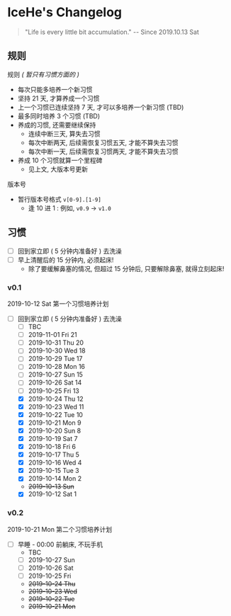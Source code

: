 # IceHe's Changelog

> "Life is every little bit accumulation." -- Since 2019.10.13 Sat

## 规则

规则 _( 暂只有习惯方面的 )_

- 每次只能多培养一个新习惯
- 坚持 21 天, 才算养成一个习惯
- 上一个习惯已连续坚持 7 天, 才可以多培养一个新习惯 (TBD)
- 最多同时培养 3 个习惯 (TBD)
- 养成的习惯, 还需要继续保持
    - 连续中断三天, 算失去习惯
    - 每次中断两天, 后续需恢复习惯五天, 才能不算失去习惯
    - 每次中断一天, 后续需恢复习惯两天, 才能不算失去习惯
- 养成 10 个习惯就算一个里程碑
    - 见上文, 大版本号更新

版本号

- 暂行版本号格式 `v[0-9].[1-9]`
    - 逢 10 进 1 : 例如, `v0.9` → `v1.0`

## 习惯

- [ ] 回到家立即 ( 5 分钟内准备好 ) 去洗澡
- [ ] 早上清醒后的 15 分钟内, 必须起床!
    - 除了要缓解鼻塞的情况, 但超过 15 分钟后, 只要解除鼻塞, 就得立刻起床!

### v0.1

2019-10-12 Sat 第一个习惯培养计划

- [ ] 回到家立即 ( 5 分钟内准备好 ) 去洗澡
    - [ ] TBC
    - [ ] 2019-11-01 Fri 21
    - [ ] 2019-10-31 Thu 20
    - [ ] 2019-10-30 Wed 18
    - [ ] 2019-10-29 Tue 17
    - [ ] 2019-10-28 Mon 16
    - [ ] 2019-10-27 Sun 15
    - [ ] 2019-10-26 Sat 14
    - [ ] 2019-10-25 Fri 13
    - [x] 2019-10-24 Thu 12
    - [x] 2019-10-23 Wed 11
    - [x] 2019-10-22 Tue 10
    - [x] 2019-10-21 Mon 9
    - [x] 2019-10-20 Sun 8
    - [x] 2019-10-19 Sat 7
    - [x] 2019-10-18 Fri 6
    - [x] 2019-10-17 Thu 5
    - [x] 2019-10-16 Wed 4
    - [x] 2019-10-15 Tue 3
    - [x] 2019-10-14 Mon 2
    - ~~2019-10-13 Sun~~
    - [x] 2019-10-12 Sat 1

### v0.2

2019-10-21 Mon 第二个习惯培养计划

- [ ] 早睡 - 00:00 前躺床, 不玩手机
    - TBC
    - [ ] 2019-10-27 Sun
    - [ ] 2019-10-26 Sat
    - [ ] 2019-10-25 Fri
    - ~~2019-10-24 Thu~~
    - ~~2019-10-23 Wed~~
    - ~~2019-10-22 Tue~~
    - ~~2019-10-21 Mon~~
